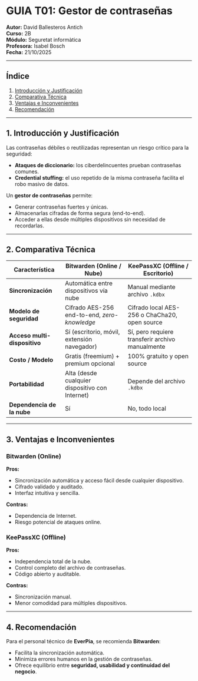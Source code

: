 # GUIA T01: Gestor de contraseñas

**Autor:** David Ballesteros Antich  
**Curso:** 2B  
**Módulo:** Seguretat informàtica  
**Profesora:** Isabel Bosch  
**Fecha:** 21/10/2025  

---

## Índice
1. [Introducción y Justificación](#1-introducción-y-justificación)
2. [Comparativa Técnica](#2-comparativa-técnica)
3. [Ventajas e Inconvenientes](#3-ventajas-e-inconvenientes)
4. [Recomendación](#4-recomendación)

---

## 1. Introducción y Justificación

Las contraseñas débiles o reutilizadas representan un riesgo crítico para la seguridad:

- **Ataques de diccionario:** los ciberdelincuentes prueban contraseñas comunes.  
- **Credential stuffing:** el uso repetido de la misma contraseña facilita el robo masivo de datos.

Un **gestor de contraseñas** permite:

- Generar contraseñas fuertes y únicas.  
- Almacenarlas cifradas de forma segura (end-to-end).  
- Acceder a ellas desde múltiples dispositivos sin necesidad de recordarlas.

---

## 2. Comparativa Técnica

| Característica              | Bitwarden (Online / Nube)                              | KeePassXC (Offline / Escritorio)                     |
|-----------------------------|----------------------------------------------------------|------------------------------------------------------|
| **Sincronización**          | Automática entre dispositivos vía nube                  | Manual mediante archivo `.kdbx`                      |
| **Modelo de seguridad**     | Cifrado AES-256 end-to-end, *zero-knowledge*            | Cifrado local AES-256 o ChaCha20, open source        |
| **Acceso multi-dispositivo**| Sí (escritorio, móvil, extensión navegador)              | Sí, pero requiere transferir archivo manualmente     |
| **Costo / Modelo**          | Gratis (freemium) + premium opcional                    | 100% gratuito y open source                          |
| **Portabilidad**            | Alta (desde cualquier dispositivo con Internet)         | Depende del archivo `.kdbx`                          |
| **Dependencia de la nube**  | Sí                                                       | No, todo local                                       |

---

## 3. Ventajas e Inconvenientes

### Bitwarden (Online)
**Pros:**
- Sincronización automática y acceso fácil desde cualquier dispositivo.  
- Cifrado validado y auditado.  
- Interfaz intuitiva y sencilla.

**Contras:**
- Dependencia de Internet.  
- Riesgo potencial de ataques online.

### KeePassXC (Offline)
**Pros:**
- Independencia total de la nube.  
- Control completo del archivo de contraseñas.  
- Código abierto y auditable.

**Contras:**
- Sincronización manual.  
- Menor comodidad para múltiples dispositivos.

---

## 4. Recomendación

Para el personal técnico de **EverPia**, se recomienda **Bitwarden**:

- Facilita la sincronización automática.  
- Minimiza errores humanos en la gestión de contraseñas.  
- Ofrece equilibrio entre **seguridad, usabilidad y continuidad del negocio**.


